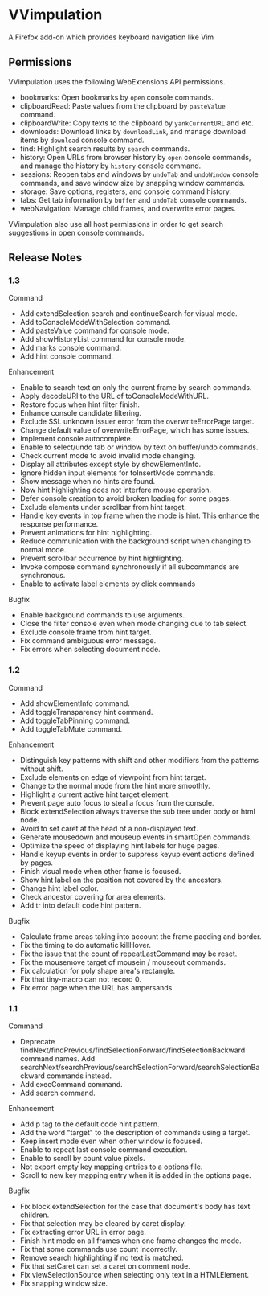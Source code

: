 # VVimpulation
A Firefox add-on which provides keyboard navigation like Vim

## Permissions

VVimpulation uses the following WebExtensions API permissions.

- bookmarks: Open bookmarks by `open` console commands.
- clipboardRead: Paste values from the clipboard by `pasteValue` command.
- clipboardWrite: Copy texts to the clipboard by `yankCurrentURL` and etc.
- downloads: Download links by `downloadLink`, and manage download items by `download` console command.
- find: Highlight search results by `search` commands.
- history: Open URLs from browser history by `open` console commands, and manage the history by `history` console command.
- sessions: Reopen tabs and windows by `undoTab` and `undoWindow` console commands, and save window size by snapping window commands.
- storage: Save options, registers, and console command history.
- tabs: Get tab information by `buffer` and `undoTab` console commands.
- webNavigation: Manage child frames, and overwrite error pages.

VVimpulation also use all host permissions in order to get search suggestions in open console commands.

## Release Notes

### 1.3

Command
- Add extendSelection search and continueSearch for visual mode.
- Add toConsoleModeWithSelection command.
- Add pasteValue command for console mode.
- Add showHistoryList command for console mode.
- Add marks console command.
- Add hint console command.

Enhancement
- Enable to search text on only the current frame by search commands.
- Apply decodeURI to the URL of toConsoleModeWithURL.
- Restore focus when hint filter finish.
- Enhance console candidate filtering.
- Exclude SSL unknown issuer error from the overwriteErrorPage target.
- Change default value of overwriteErrorPage, which has some issues.
- Implement console autocomplete.
- Enable to select/undo tab or window by text on buffer/undo commands.
- Check current mode to avoid invalid mode changing.
- Display all attributes except style by showElementInfo.
- Ignore hidden input elements for toInsertMode commands.
- Show message when no hints are found.
- Now hint highlighting does not interfere mouse operation.
- Defer console creation to avoid broken loading for some pages.
- Exclude elements under scrollbar from hint target.
- Handle key events in top frame when the mode is hint. This enhance the response performance.
- Prevent animations for hint highlighting.
- Reduce communication with the background script when changing to normal mode.
- Prevent scrollbar occurrence by hint highlighting.
- Invoke compose command synchronously if all subcommands are synchronous.
- Enable to activate label elements by click commands

Bugfix
- Enable background commands to use arguments.
- Close the filter console even when mode changing due to tab select.
- Exclude console frame from hint target.
- Fix command ambiguous error message.
- Fix errors when selecting document node.

### 1.2

Command
- Add showElementInfo command.
- Add toggleTransparency hint command.
- Add toggleTabPinning command.
- Add toggleTabMute command.

Enhancement
- Distinguish key patterns with shift and other modifiers from the patterns without shift.
- Exclude elements on edge of viewpoint from hint target.
- Change to the normal mode from the hint more smoothly.
- Highlight a current active hint target element.
- Prevent page auto focus to steal a focus from the console.
- Block extendSelection always traverse the sub tree under body or html node.
- Avoid to set caret at the head of a non-displayed text.
- Generate mousedown and mouseup events in smartOpen commands.
- Optimize the speed of displaying hint labels for huge pages.
- Handle keyup events in order to suppress keyup event actions defined by pages.
- Finish visual mode when other frame is focused.
- Show hint label on the position not covered by the ancestors.
- Change hint label color.
- Check ancestor covering for area elements.
- Add tr into default code hint pattern.

Bugfix
- Calculate frame areas taking into account the frame padding and border.
- Fix the timing to do automatic killHover.
- Fix the issue that the count of repeatLastCommand may be reset.
- Fix the mousemove target of mousein / mouseout commands.
- Fix calculation for poly shape area's rectangle.
- Fix that tiny-macro can not record 0.
- Fix error page when the URL has ampersands.

### 1.1

Command
- Deprecate findNext/findPrevious/findSelectionForward/findSelectionBackward command names. Add searchNext/searchPrevious/searchSelectionForward/searchSelectionBackward commands instead.
- Add execCommand command.
- Add search command.

Enhancement
- Add p tag to the default code hint pattern.
- Add the word "target" to the description of commands using a target.
- Keep insert mode even when other window is focused.
- Enable to repeat last console command execution.
- Enable to scroll by count value pixels.
- Not export empty key mapping entries to a options file.
- Scroll to new key mapping entry when it is added in the options page.

Bugfix
- Fix block extendSelection for the case that document's body has text children.
- Fix that selection may be cleared by caret display.
- Fix extracting error URL in error page.
- Finish hint mode on all frames when one frame changes the mode.
- Fix that some commands use count incorrectly.
- Remove search highlighting if no text is matched.
- Fix that setCaret can set a caret on comment node.
- Fix viewSelectionSource when selecting only text in a HTMLElement.
- Fix snapping window size.

